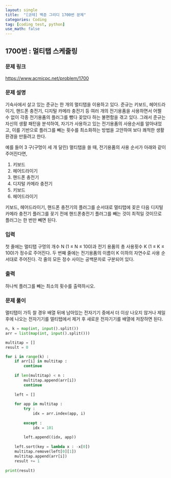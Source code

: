 ```yaml
---
layout: single
title:  "[코테] 백준 그리디 1700번 문제"
categories: Coding
tag: [coding test, python]
use_math: false
---
```


## 1700번 : 멀티탭 스케줄링
### 문제 링크
<https://www.acmicpc.net/problem/1700>

### 문제 설명
기숙사에서 살고 있는 준규는 한 개의 멀티탭을 이용하고 있다. 준규는 키보드, 헤어드라이기, 핸드폰 충전기, 디지털 카메라 충전기 등 여러 개의 전기용품을 사용하면서 어쩔 수 없이 각종 전기용품의 플러그를 뺐다 꽂았다 하는 불편함을 겪고 있다. 그래서 준규는 자신의 생활 패턴을 분석하여, 자기가 사용하고 있는 전기용품의 사용순서를 알아내었고, 이를 기반으로 플러그를 빼는 횟수를 최소화하는 방법을 고안하여 보다 쾌적한 생활환경을 만들려고 한다.

예를 들어 3 구(구멍이 세 개 달린) 멀티탭을 쓸 때, 전기용품의 사용 순서가 아래와 같이 주어진다면,

1. 키보드
2. 헤어드라이기
3. 핸드폰 충전기
4. 디지털 카메라 충전기
5. 키보드
6. 헤어드라이기

키보드, 헤어드라이기, 핸드폰 충전기의 플러그를 순서대로 멀티탭에 꽂은 다음 디지털 카메라 충전기 플러그를 꽂기 전에 핸드폰충전기 플러그를 빼는 것이 최적일 것이므로 플러그는 한 번만 빼면 된다.

### 입력
첫 줄에는 멀티탭 구멍의 개수 N (1 ≤ N ≤ 100)과 전기 용품의 총 사용횟수 K (1 ≤ K ≤ 100)가 정수로 주어진다. 두 번째 줄에는 전기용품의 이름이 K 이하의 자연수로 사용 순서대로 주어진다. 각 줄의 모든 정수 사이는 공백문자로 구분되어 있다.

### 출력
하나씩 플러그를 빼는 최소의 횟수를 출력하시오.

### 문제 풀이
멀티탭이 가득 찰 경우 배열 뒤에 남아있는 전자기기 중에서 더 이상 나오지 않거나 제일 후에 나오는 전자기기를 멀티탭에서 제거 후 새로운 전자기기를 배열에 저장하면 된다.


```python
n, k = map(int, input().split())
arr = list(map(int, input().split()))

multitap = []
result = 0 

for i in range(k) : 
    if arr[i] in multitap :
        continue
    
    if len(multitap) < n : 
        multitap.append(arr[i])
        continue
    
    left = [] 
    
    for app in multitap : 
        try :
            idx = arr.index(app, i)
            
        except :
            idx = 101
            
        left.append((idx, app))        
    
    left.sort(key = lambda x : -x[0])
    multitap.remove(left[0][1])
    multitap.append(arr[i])
    result += 1
    
print(result)
```
